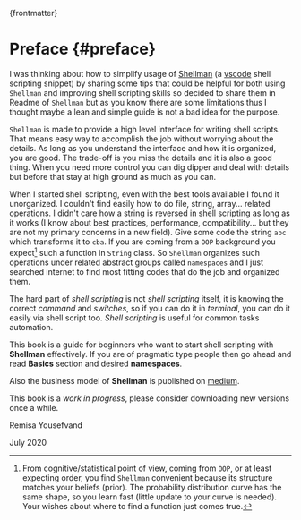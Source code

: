 {frontmatter}

# Preface {#preface}

I was thinking about how to simplify usage of [Shellman](https://marketplace.visualstudio.com/items?itemName=Remisa.shellman&ssr=false) (a [vscode](https://code.visualstudio.com) shell scripting snippet) by sharing some tips that could be helpful for both using `Shellman` and improving shell scripting skills so decided to share them in Readme of `Shellman` but as you know there are some limitations thus I thought maybe a lean and simple guide is not a bad idea for the purpose.

`Shellman` is made to provide a high level interface for writing shell scripts. That means easy way to accomplish the job without worrying about the details. As long as you understand the interface and how it is organized, you are good. The trade-off is you miss the details and it is also a good thing. When you need more control you can dig dipper and deal with details but before that stay at high ground as much as you can.

When I started shell scripting, even with the best tools available I found it unorganized. I couldn't find easily how to do file, string, array... related operations. I didn't care how a string is reversed in shell scripting as long as it works (I know about best practices, performance, compatibility... but they are not my primary concerns in a new field). Give some code the string `abc` which transforms it to `cba`. If you are coming from a `OOP` background you expect[^fn1] such a function in `String` class. So `Shellman` organizes such operations under related abstract groups called `namespaces` and I just searched internet to find most fitting codes that do the job and organized them.

The hard part of *shell scripting* is not *shell scripting* itself, it is knowing the correct *command* and *switches*, so if you can do it in *terminal*, you can do it easily via shell script too. *Shell scripting* is useful for common tasks automation.

This book is a guide for beginners who want to start shell scripting with **Shellman** effectively. If you are of pragmatic type people then go ahead and read **Basics** section and desired **namespaces**.

Also the business model of **Shellman** is published on [medium](https://medium.com/@remisa.yousefvand/shellman-reborn-f2cc948ce3fc).

This book is a *work in progress*, please consider downloading new versions once a while.
  
Remisa Yousefvand

July 2020

[^fn1]: From cognitive/statistical point of view, coming from `OOP`, or at least expecting order, you find `Shellman` convenient because its structure matches your beliefs (prior). The probability distribution curve has the same shape, so you learn fast (little update to your curve is needed). Your wishes about where to find a function just comes true.
